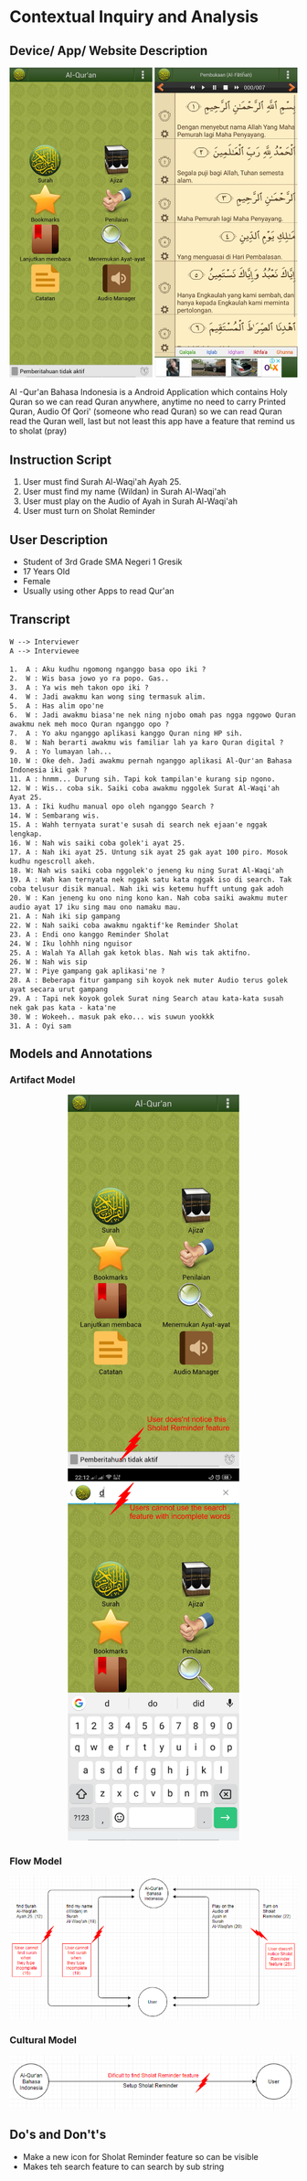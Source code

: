 # Contextual Inquiry and Analysis
## Device/ App/ Website Description
<p align="center">
  <img width="250" src="/Quran1.png">
  <img width="250" src="/Quran2.png">
</p>

Al -Qur'an Bahasa Indonesia is a Android Application which contains Holy Quran so we can read Quran anywhere, anytime no need to carry Printed Quran, Audio Of Qori' (someone who read Quran) so we can read Quran read the Quran well, last but not least this app have a feature that remind us to sholat (pray)

## Instruction Script
1. User must find Surah Al-Waqi'ah Ayah 25.
2. User must find my name (Wildan) in Surah Al-Waqi'ah
4. User must play on the Audio of Ayah in Surah Al-Waqi'ah
3. User must turn on Sholat Reminder

## User Description
- Student of 3rd Grade SMA Negeri 1 Gresik
- 17 Years Old
- Female
- Usually using other Apps to read Qur'an

## Transcript
```
W --> Interviewer
A --> Interviewee

1.  A : Aku kudhu ngomong nganggo basa opo iki ?
2.  W : Wis basa jowo yo ra popo. Gas..
3.  A : Ya wis meh takon opo iki ?
4.  W : Jadi awakmu kan wong sing termasuk alim.
5.  A : Has alim opo'ne
6.  W : Jadi awakmu biasa'ne nek ning njobo omah pas ngga nggowo Quran awakmu nek meh moco Quran nganggo opo ?
7.  A : Yo aku nganggo aplikasi kanggo Quran ning HP sih.
8.  W : Nah berarti awakmu wis familiar lah ya karo Quran digital ?
9.  A : Yo lumayan lah...
10. W : Oke deh. Jadi awakmu pernah nganggo aplikasi Al-Qur'an Bahasa Indonesia iki gak ?
11. A : hnmm... Durung sih. Tapi kok tampilan'e kurang sip ngono.
12. W : Wis.. coba sik. Saiki coba awakmu nggolek Surat Al-Waqi'ah Ayat 25.
13. A : Iki kudhu manual opo oleh nganggo Search ?
14. W : Sembarang wis.
15. A : Wahh ternyata surat'e susah di search nek ejaan'e nggak lengkap.
16. W : Nah wis saiki coba golek'i ayat 25.
17. A : Nah iki ayat 25. Untung sik ayat 25 gak ayat 100 piro. Mosok kudhu ngescroll akeh.
18. W: Nah wis saiki coba nggolek'o jeneng ku ning Surat Al-Waqi'ah
19. A : Wah kan ternyata nek nggak satu kata nggak iso di search. Tak coba telusur disik manual. Nah iki wis ketemu hufft untung gak adoh
20. W : Kan jeneng ku ono ning kono kan. Nah coba saiki awakmu muter audio ayat 17 iku sing mau ono namaku mau.
21. A : Nah iki sip gampang
22. W : Nah saiki coba awakmu ngaktif'ke Reminder Sholat
23. A : Endi ono kanggo Reminder Sholat
24. W : Iku lohhh ning nguisor 
25. A : Walah Ya Allah gak ketok blas. Nah wis tak aktifno.
26. W : Nah wis sip
27. W : Piye gampang gak aplikasi'ne ?
28. A : Beberapa fitur gampang sih koyok nek muter Audio terus golek ayat secara urut gampang
29. A : Tapi nek koyok golek Surat ning Search atau kata-kata susah nek gak pas kata - kata'ne
30. W : Wokeeh.. masuk pak eko... wis suwun yookkk
31. A : Oyi sam
```

## Models and Annotations
### Artifact Model
<p align="center">
  <img width="300" src="/Error1.png">
  <img width="300" src="/Error2.png">
</p>

### Flow Model
![Flow Model and Annotation](/flowModel.png)

### Cultural Model
![Cultural Model and Annotation](/CulturalModel.png)

## Do's and Don't's
- Make a new icon for Sholat Reminder feature so can be visible
- Makes teh search feature to can search by sub string
